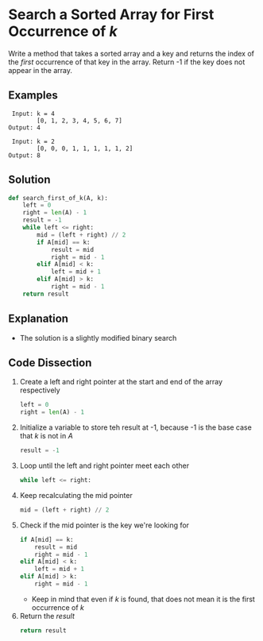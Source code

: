 # Search a Sorted Array for First Occurrence of _k_
Write a method that takes a sorted array and a key and returns the index of the _first_ occurrence of that key in the array. Return -1 if the key does not appear in the array.

## Examples
```
 Input: k = 4
        [0, 1, 2, 3, 4, 5, 6, 7]
Output: 4

 Input: k = 2
        [0, 0, 0, 1, 1, 1, 1, 1, 2]
Output: 8
```

## Solution
```python
def search_first_of_k(A, k):
    left = 0
    right = len(A) - 1
    result = -1
    while left <= right:
        mid = (left + right) // 2
        if A[mid] == k:
            result = mid
            right = mid - 1
        elif A[mid] < k:
            left = mid + 1
        elif A[mid] > k:
            right = mid - 1
    return result
```

## Explanation
* The solution is a slightly modified binary search

## Code Dissection
1. Create a left and right pointer at the start and end of the array respectively
    ```python
    left = 0
    right = len(A) - 1
    ```
2. Initialize a variable to store teh result at -1, because -1 is the base case that _k_ is not in _A_
    ```python
    result = -1
    ```
3. Loop until the left and right pointer meet each other
    ```python
    while left <= right:
    ```
4. Keep recalculating the mid pointer
    ```python
    mid = (left + right) // 2
    ```
5. Check if the mid pointer is the key we're looking for
    ```python
    if A[mid] == k:
        result = mid
        right = mid - 1
    elif A[mid] < k:
        left = mid + 1
    elif A[mid] > k:
        right = mid - 1
    ```
    * Keep in mind that even if _k_ is found, that does not mean it is the first occurrence of _k_
6. Return the _result_
    ```python
    return result
    ```